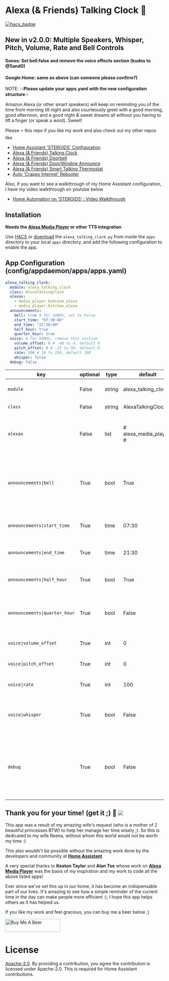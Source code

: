 # Alexa (& Friends) Talking Clock :chicken:

[![hacs_badge](https://img.shields.io/badge/HACS-Default-orange.svg)](https://github.com/custom-components/hacs)

## New in v2.0.0: Multiple Speakers, Whisper, Pitch, Volume, Rate and Bell Controls
#### Sonos: Set bell:false and remove the voice effects section (kudos to @5and0)
#### Google Home: same as above (can someone please confirm?)
NOTE: :boom:**Please update your apps.yaml with the new configuration structure**:boom:

Amazon Alexa (or other smart speakers) will keep on reminding you of the time from morning till night and also courteously greet with a good morning, good afternoon, and a good night & sweet dreams all without you having to lift a finger (or speak a word). Sweet!

Please ⭐ this repo if you like my work and also check out my other repos like
- [Home Assistant 'STEROIDS' Configuration](https://github.com/UbhiTS/ha-config-ataraxis)
- [Alexa (& Friends) Talking Clock](https://github.com/UbhiTS/ad-alexatalkingclock)
- [Alexa (& Friends) Doorbell](https://github.com/UbhiTS/ad-alexadoorbell)
- [Alexa (& Friends) Door/Window Announce](https://github.com/UbhiTS/ad-alexadoorwindowannounce)
- [Alexa (& Friends) Smart Talking Thermostat](https://github.com/UbhiTS/ad-alexasmarttalkingthermostat)
- [Auto 'Crappy Internet' Rebooter](https://github.com/UbhiTS/ad-autointernetrebooter)

Also, if you want to see a walkthrough of my Home Assistant configuration, I have my video walkthrough on youtube below
- [Home Automation on 'STEROIDS' : Video Walkthrough](https://youtu.be/qqktLE9_45A)

## Installation
**Needs the [Alexa Media Player](https://github.com/custom-components/alexa_media_player) or other TTS integration**

Use [HACS](https://github.com/custom-components/hacs) or [download](https://github.com/UbhiTS/HASS-AlexaTalkingClock/tree/master/apps/alexa_talking_clock) the `alexa_talking_clock.py` from inside the `apps` directory to your local `apps` directory, and add the following configuration to enable the app.

## App Configuration (config/appdaemon/apps/apps.yaml)

```yaml
alexa_talking_clock:
  module: alexa_talking_clock
  class: AlexaTalkingClock
  alexas:
    - media_player.bedroom_alexa
    - media_player.kitchen_alexa
  announcements:
    bell: true # for SONOS, set to False
    start_time: "07:30:00"
    end_time: "21:30:00"
    half_hour: true
    quarter_hour: true
  voice: # for SONOS, remove this section
    volume_offset: 0 # -40 to 4, default 0
    pitch_offset: 0 # -33 to 50, default 0
    rate: 100 # 20 to 250, default 100
    whisper: false
  debug: false
```

key | optional | type | default | description
-- | -- | -- | -- | --
`module` | False | string | alexa_talking_clock | The module name of the app.
`class` | False | string | AlexaTalkingClock | The name of the Class.
`alexas` | False | list | # alexa_media_players # | The Alexa or other Smart Speakers to target for the time reminder speech.
`announcements\|bell` | True | bool | True | Enable or disable the Alexa announcement bell before the time speech. For Sonos or Google Home, set to False
`announcements\|start_time` | True | time | 07:30 | The time to start announcements. This is in 24h format.
`announcements\|end_time` | True | time | 21:30 | The time to end announcements. This is in 24h format.
`announcements\|half_hour` | True | bool | True | Announce every half hour (It's 8 AM, It's 8:30 AM, It's 9 AM)
`announcements\|quarter_hour` | True | bool | False | Announce every 15 minutes (It's 8 AM, It's 8:15 AM, It's 8:30 AM, It's 8:45 AM, It's 9 AM)
`voice\|volume_offset` | True | int | 0 | Set between -40 and 4. Default 0
`voice\|pitch_offset` | True | int | 0 | Set between -33 and 50. Default 0
`voice\|rate` | True | int | 100 | Set between 20 to 250. Default 100
`voice\|whisper` | True | bool | False | Whisper Mode. Set "Bell" to False and "Rate" to 50 for a creepy time announcement 
`debug` | True | bool | False | Announces time instantly when you save the apps.yaml. Also, when set, will not honor start and end times and speak throughout the day and night

## Thank you for your time! (get it ;) :raised_hands: <img src="https://poa5qzspd7.execute-api.us-east-1.amazonaws.com/live/hypercounterimage/68f7d9511bb4405d9dd2b34615a45ae1/counter.png" />
This app was a result of my amazing wife's request (who is a mother of 2 beautiful princesses BTW) to help her manage her time wisely ;). So this is dedicated to my wife Reena, without whom this world would not be worth my time :) 

This also wouldn't be possible without the amazing work done by the developers and community at **[Home Assistant](https://www.home-assistant.io/)**

A very special thanks to **Keaton Taylor** and **Alan Tse** whose work on **[Alexa Media Player](https://github.com/custom-components/alexa_media_player)** was the basis of my inspiration and my work to code all the above listed apps!

Ever since we've set this up in our home, it has become an indispensable part of our lives. It's amazing to see how a simple reminder of the current time in the day can make people more efficient :), I hope this app helps others as it has helped us. 

If you like my work and feel gracious, you can buy me a beer below ;)

<a href="https://www.buymeacoffee.com/ubhits" target="_blank">
<img src="https://www.buymeacoffee.com/assets/img/custom_images/orange_img.png"
     alt="Buy Me A Beer" 
     style="height:41px !important; width:174px !important;" />
</a>

# License
[Apache-2.0](LICENSE). By providing a contribution, you agree the contribution is licensed under Apache-2.0. This is required for Home Assistant contributions.
